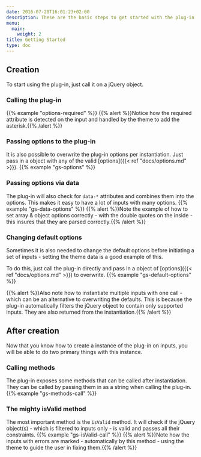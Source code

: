 ```yaml
---
date: 2016-07-20T16:01:23+02:00
description: These are the basic steps to get started with the plug-in
menu:
  main:
    weight: 2
title: Getting Started
type: doc
---
```

## Creation
To start using the plug-in, just call it on a jQuery object.

### Calling the plug-in
{{% example "options-required" %}}
{{% alert %}}Notice how the required attribute is detected on the input and handled by the theme to add the asterisk.{{% /alert %}}

### Passing options to the plug-in
It is also possible to overwrite the plug-in options per instantiation. Just pass in a object with any of the valid [options]({{< ref "docs/options.md" >}}).
{{% example "gs-options" %}}

### Passing options via data
The plug-in will also check for `data-*` attributes and combines them into the options. This makes it easy to have a lot of inputs with many options.
{{% example "gs-data-options" %}}
{{% alert %}}Note the example of how to set array & object options correctly - with the double quotes on the inside - this insures that they are parsed correctly.{{% /alert %}}

### Changing default options
Sometimes it is also needed to change the default options before initiating a set of inputs - setting the theme data is a good example of this.

To do this, just call the plug-in directly and pass in a object of [options]({{< ref "docs/options.md" >}}) to overwrite.
{{% example "gs-default-options" %}}

{{% alert %}}Also note how to instantiate multiple inputs with one call - which can be an alternative to overwriting the defaults. This is because the plug-in automatically filters the jQuery object to contain only supported inputs. They are also returned from the instantiation.{{% /alert %}}

## After creation
Now that you know how to create a instance of the plug-in on inputs, you will be able to do two primary things with this instance.

### Calling methods
The plug-in exposes some methods that can be called after instantiation. They can be called by passing them in as a string when calling the plug-in.
{{% example "gs-methods-call" %}}

### The mighty isValid method
The most important method is the `isValid` method. It will check if the jQuery object(s) - which is filtered to inputs only - is valid and passes all their constraints.
{{% example "gs-isValid-call" %}}
{{% alert %}}Note how the inputs with errors are marked - automatically by this method - using the theme to guide the user in fixing them.{{% /alert %}}
